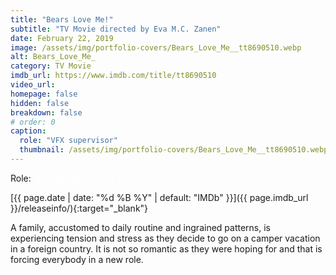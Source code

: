 ```yaml
---
title: "Bears Love Me!"
subtitle: "TV Movie directed by Eva M.C. Zanen"
date: February 22, 2019
image: /assets/img/portfolio-covers/Bears_Love_Me__tt8690510.webp
alt: Bears_Love_Me_
category: TV Movie
imdb_url: https://www.imdb.com/title/tt8690510
video_url: 
homepage: false
hidden: false
breakdown: false
# order: 0
caption:
  role: "VFX supervisor"
  thumbnail: /assets/img/portfolio-covers/Bears_Love_Me__tt8690510.webp
---
```

Role: <span style="color:white">{{ page.caption.role | default: "N/A" }}</span>

[{{ page.date | date: "%d %B %Y" | default: "IMDb" }}]({{ page.imdb_url }}/releaseinfo/){:target="_blank"}

A family, accustomed to daily routine and ingrained patterns, is experiencing tension and stress as they decide to go on a camper vacation in a foreign country. It is not so romantic as they were hoping for and that is forcing everybody in a new role.
